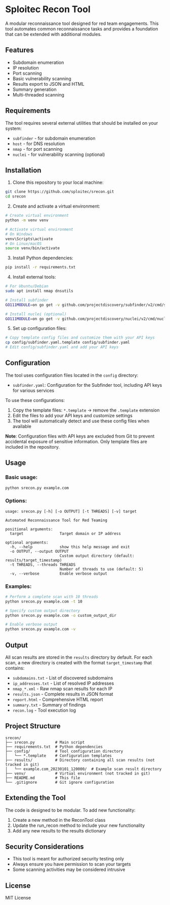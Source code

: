 # Sploitec Recon Tool

A modular reconnaissance tool designed for red team engagements. This tool automates common reconnaissance tasks and provides a foundation that can be extended with additional modules.

## Features

- Subdomain enumeration
- IP resolution
- Port scanning
- Basic vulnerability scanning
- Results export to JSON and HTML
- Summary generation
- Multi-threaded scanning

## Requirements

The tool requires several external utilities that should be installed on your system:

- `subfinder` - for subdomain enumeration
- `host` - for DNS resolution
- `nmap` - for port scanning
- `nuclei` - for vulnerability scanning (optional)

## Installation

1. Clone this repository to your local machine:
```bash
git clone https://github.com/sploitec/srecon.git
cd srecon
```

2. Create and activate a virtual environment:
```bash
# Create virtual environment
python -m venv venv

# Activate virtual environment
# On Windows
venv\Scripts\activate
# On Linux/macOS
source venv/bin/activate
```

3. Install Python dependencies:
```bash
pip install -r requirements.txt
```

4. Install external tools:
```bash
# For Ubuntu/Debian
sudo apt install nmap dnsutils

# Install subfinder
GO111MODULE=on go get -v github.com/projectdiscovery/subfinder/v2/cmd/subfinder

# Install nuclei (optional)
GO111MODULE=on go get -v github.com/projectdiscovery/nuclei/v2/cmd/nuclei
```

5. Set up configuration files:
```bash
# Copy template config files and customize them with your API keys
cp config/subfinder.yaml.template config/subfinder.yaml
# Edit config/subfinder.yaml and add your API keys
```

## Configuration

The tool uses configuration files located in the `config` directory:

- `subfinder.yaml`: Configuration for the Subfinder tool, including API keys for various services
  
To use these configurations:
1. Copy the template files: `*.template` → remove the `.template` extension
2. Edit the files to add your API keys and customize settings
3. The tool will automatically detect and use these config files when available

**Note**: Configuration files with API keys are excluded from Git to prevent accidental exposure of sensitive information. Only template files are included in the repository.

## Usage

### Basic usage:

```bash
python srecon.py example.com
```

### Options:

```
usage: srecon.py [-h] [-o OUTPUT] [-t THREADS] [-v] target

Automated Reconnaissance Tool for Red Teaming

positional arguments:
  target                Target domain or IP address

optional arguments:
  -h, --help            show this help message and exit
  -o OUTPUT, --output OUTPUT
                        Custom output directory (default: results/target_timestamp)
  -t THREADS, --threads THREADS
                        Number of threads to use (default: 5)
  -v, --verbose         Enable verbose output
```

### Examples:

```bash
# Perform a complete scan with 10 threads
python srecon.py example.com -t 10

# Specify custom output directory
python srecon.py example.com -o custom_output_dir

# Enable verbose output
python srecon.py example.com -v
```

## Output

All scan results are stored in the `results` directory by default. For each scan, a new directory is created with the format `target_timestamp` that contains:

- `subdomains.txt` - List of discovered subdomains
- `ip_addresses.txt` - List of resolved IP addresses
- `nmap_*.xml` - Raw nmap scan results for each IP
- `results.json` - Complete results in JSON format
- `report.html` - Comprehensive HTML report
- `summary.txt` - Summary of findings
- `recon.log` - Tool execution log

## Project Structure

```
srecon/
├── srecon.py         # Main script
├── requirements.txt  # Python dependencies
├── config/           # Tool configuration directory
│   └── *.template    # Configuration templates
├── results/          # Directory containing all scan results (not tracked in git)
│   └── example.com_20230101_120000/  # Example scan result directory
├── venv/             # Virtual environment (not tracked in git)
├── README.md         # This file
└── .gitignore        # Git ignore configuration
```

## Extending the Tool

The code is designed to be modular. To add new functionality:

1. Create a new method in the ReconTool class
2. Update the run_recon method to include your new functionality
3. Add any new results to the results dictionary

## Security Considerations

- This tool is meant for authorized security testing only
- Always ensure you have permission to scan your targets
- Some scanning activities may be considered intrusive

## License

MIT License

